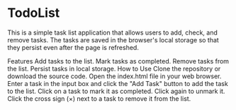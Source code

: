 # TodoList
This is a simple task list application that allows users to add, check, and remove tasks. The tasks are saved in the browser's local storage so that they persist even after the page is refreshed.

Features
Add tasks to the list.
Mark tasks as completed.
Remove tasks from the list.
Persist tasks in local storage.
How to Use
Clone the repository or download the source code.
Open the index.html file in your web browser.
Enter a task in the input box and click the "Add Task" button to add the task to the list.
Click on a task to mark it as completed. Click again to unmark it.
Click the cross sign (×) next to a task to remove it from the list.
